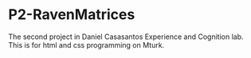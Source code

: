 # P2-RavenMatrices
 The second project in Daniel Casasantos Experience and Cognition lab. This is for html and css programming on Mturk.
